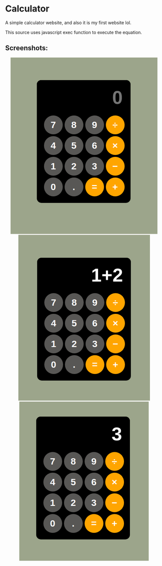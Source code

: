 # Calculator

A simple calculator website, and also it is my first website lol.

This source uses javascript exec function to execute the equation.

## Screenshots:

<p align='center'>
<img src="assets/screenshot1.png" alt="Screenshot 1">
<img src="assets/screenshot2.png" alt="Screenshot 2">
<img src="assets/screenshot3.png" alt="Screenshot 3">
